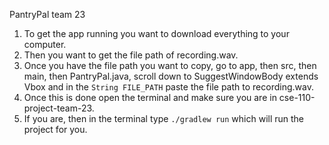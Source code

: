 PantryPal team 23 
1. To get the app running you want to download everything to your computer.
 2. Then you want to get the file path of recording.wav. 
 3. Once you have the file path you want to copy, go to app, then src, then main, then PantryPal.java,
 scroll down to SuggestWindowBody extends Vbox and in the ```String FILE_PATH``` paste the file path to recording.wav.
4. Once this is done open the terminal and make sure you are in cse-110-project-team-23.
 5. If you are, then in the terminal type ```./gradlew run``` which will run the project for you. 
